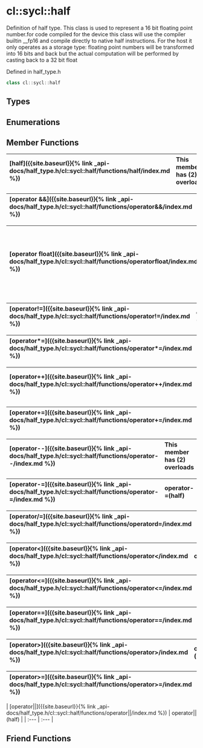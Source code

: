 ---
---
# cl::sycl::half

Definition of half type. This class is used to represent a 16 bit floating point number.for code compiled for the device this class will use the compiler builtin __fp16 and compile directly to native half instructions. For the host it only operates as a storage type: floating point numbers will be transformed into 16 bits and back but the actual computation will be performed by casting back to a 32 bit float 

Defined in half_type.h

```cpp
class cl::sycl::half
```

## Types

## Enumerations

## Member Functions

| [half]({{site.baseurl}}{% link _api-docs/half_type.h/cl::sycl::half/functions/half/index.md %}) | This member has (2) overloads |
| :--- | :--- |

| [operator &&]({{site.baseurl}}{% link _api-docs/half_type.h/cl::sycl::half/functions/operator&&/index.md %}) | operator&&(half)  |
| :--- | :--- |

| [operator float]({{site.baseurl}}{% link _api-docs/half_type.h/cl::sycl::half/functions/operatorfloat/index.md %}) | Implicit cast to float Converts the 16 bit half back to a 32 bit float for perfoming the actual computation.  |
| :--- | :--- |

| [operator!=]({{site.baseurl}}{% link _api-docs/half_type.h/cl::sycl::half/functions/operator!=/index.md %}) | operator!=(half)  |
| :--- | :--- |

| [operator*=]({{site.baseurl}}{% link _api-docs/half_type.h/cl::sycl::half/functions/operator*=/index.md %}) | operator*=(half)  |
| :--- | :--- |

| [operator++]({{site.baseurl}}{% link _api-docs/half_type.h/cl::sycl::half/functions/operator++/index.md %}) | This member has (2) overloads |
| :--- | :--- |

| [operator+=]({{site.baseurl}}{% link _api-docs/half_type.h/cl::sycl::half/functions/operator+=/index.md %}) | operator+=(half)  |
| :--- | :--- |

| [operator--]({{site.baseurl}}{% link _api-docs/half_type.h/cl::sycl::half/functions/operator--/index.md %}) | This member has (2) overloads |
| :--- | :--- |

| [operator-=]({{site.baseurl}}{% link _api-docs/half_type.h/cl::sycl::half/functions/operator-=/index.md %}) | operator-=(half)  |
| :--- | :--- |

| [operator/=]({{site.baseurl}}{% link _api-docs/half_type.h/cl::sycl::half/functions/operatord=/index.md %}) | operator/=(half)  |
| :--- | :--- |

| [operator<]({{site.baseurl}}{% link _api-docs/half_type.h/cl::sycl::half/functions/operator</index.md %}) | operator<(half)  |
| :--- | :--- |

| [operator<=]({{site.baseurl}}{% link _api-docs/half_type.h/cl::sycl::half/functions/operator<=/index.md %}) | operator<=(half)  |
| :--- | :--- |

| [operator==]({{site.baseurl}}{% link _api-docs/half_type.h/cl::sycl::half/functions/operator==/index.md %}) | operator==(half)  |
| :--- | :--- |

| [operator>]({{site.baseurl}}{% link _api-docs/half_type.h/cl::sycl::half/functions/operator>/index.md %}) | operator>(half)  |
| :--- | :--- |

| [operator>=]({{site.baseurl}}{% link _api-docs/half_type.h/cl::sycl::half/functions/operator>=/index.md %}) | operator>=(half)  |
| :--- | :--- |

| [operator||]({{site.baseurl}}{% link _api-docs/half_type.h/cl::sycl::half/functions/operator||/index.md %}) | operator||(half)  |
| :--- | :--- |


## Friend Functions

